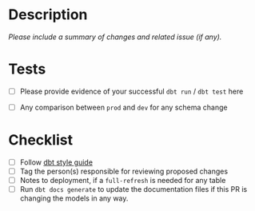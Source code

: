 # Description

_Please include a summary of changes and related issue (if any)._


# Tests

- [ ] Please provide evidence of your successful `dbt run` / `dbt test` here
- [ ] Any comparison between `prod` and `dev` for any schema change


# Checklist
- [ ] Follow [dbt style guide](https://github.com/dbt-labs/corp/blob/main/dbt_style_guide.md)
- [ ] Tag the person(s) responsible for reviewing proposed changes
- [ ] Notes to deployment, if a `full-refresh` is needed for any table
- [ ] Run `dbt docs generate` to update the documentation files if this PR is changing the models in any way.
